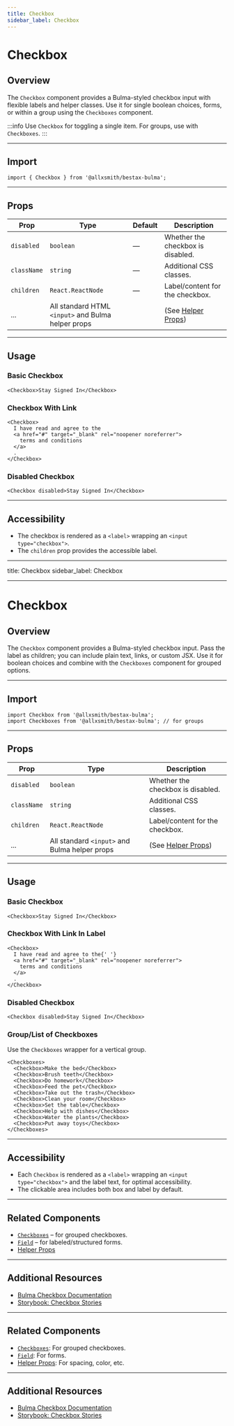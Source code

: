 ```yaml
---
title: Checkbox
sidebar_label: Checkbox
---
```


# Checkbox

## Overview

The `Checkbox` component provides a Bulma-styled checkbox input with flexible labels and helper classes. Use it for single boolean choices, forms, or within a group using the `Checkboxes` component.

:::info
Use `Checkbox` for toggling a single item. For groups, use with `Checkboxes`.
:::

---

## Import

```tsx
import { Checkbox } from '@allxsmith/bestax-bulma';
```

---

## Props

| Prop        | Type                                               | Default | Description                                      |
| ----------- | -------------------------------------------------- | ------- | ------------------------------------------------ |
| `disabled`  | `boolean`                                          | —       | Whether the checkbox is disabled.                |
| `className` | `string`                                           | —       | Additional CSS classes.                          |
| `children`  | `React.ReactNode`                                  | —       | Label/content for the checkbox.                  |
| ...         | All standard HTML `<input>` and Bulma helper props |         | (See [Helper Props](../helpers/usebulmaclasses)) |

---

## Usage

### Basic Checkbox

```tsx live
<Checkbox>Stay Signed In</Checkbox>
```

### Checkbox With Link

```tsx live
<Checkbox>
  I have read and agree to the
  <a href="#" target="_blank" rel="noopener noreferrer">
    terms and conditions
  </a>
  .
</Checkbox>
```

### Disabled Checkbox

```tsx live
<Checkbox disabled>Stay Signed In</Checkbox>
```

---

## Accessibility

- The checkbox is rendered as a `<label>` wrapping an `<input type="checkbox">`.
- The `children` prop provides the accessible label.

---

title: Checkbox
sidebar_label: Checkbox

---

# Checkbox

## Overview

The `Checkbox` component provides a Bulma-styled checkbox input. Pass the label as children; you can include plain text, links, or custom JSX. Use it for boolean choices and combine with the `Checkboxes` component for grouped options.

---

## Import

```tsx live
import Checkbox from '@allxsmith/bestax-bulma';
import Checkboxes from '@allxsmith/bestax-bulma'; // for groups
```

---

## Props

| Prop        | Type                                          | Description                                      |
| ----------- | --------------------------------------------- | ------------------------------------------------ |
| `disabled`  | `boolean`                                     | Whether the checkbox is disabled.                |
| `className` | `string`                                      | Additional CSS classes.                          |
| `children`  | `React.ReactNode`                             | Label/content for the checkbox.                  |
| ...         | All standard `<input>` and Bulma helper props | (See [Helper Props](../helpers/usebulmaclasses)) |

---

## Usage

### Basic Checkbox

```tsx live
<Checkbox>Stay Signed In</Checkbox>
```

### Checkbox With Link In Label

```tsx live
<Checkbox>
  I have read and agree to the{' '}
  <a href="#" target="_blank" rel="noopener noreferrer">
    terms and conditions
  </a>
  .
</Checkbox>
```

### Disabled Checkbox

```tsx live
<Checkbox disabled>Stay Signed In</Checkbox>
```

### Group/List of Checkboxes

Use the `Checkboxes` wrapper for a vertical group.

```tsx live
<Checkboxes>
  <Checkbox>Make the bed</Checkbox>
  <Checkbox>Brush teeth</Checkbox>
  <Checkbox>Do homework</Checkbox>
  <Checkbox>Feed the pet</Checkbox>
  <Checkbox>Take out the trash</Checkbox>
  <Checkbox>Clean your room</Checkbox>
  <Checkbox>Set the table</Checkbox>
  <Checkbox>Help with dishes</Checkbox>
  <Checkbox>Water the plants</Checkbox>
  <Checkbox>Put away toys</Checkbox>
</Checkboxes>
```

---

## Accessibility

- Each `Checkbox` is rendered as a `<label>` wrapping an `<input type="checkbox">` and the label text, for optimal accessibility.
- The clickable area includes both box and label by default.

---

## Related Components

- [`Checkboxes`](./checkboxes.md) – for grouped checkboxes.
- [`Field`](./field.md) – for labeled/structured forms.
- [Helper Props](../helpers/usebulmaclasses.md)

---

## Additional Resources

- [Bulma Checkbox Documentation](https://bulma.io/documentation/form/checkbox/)
- [Storybook: Checkbox Stories](https://bestax.cc/storybook/?path=/story/form-checkbox--default)

---

## Related Components

- [`Checkboxes`](./checkboxes.md): For grouped checkboxes.
- [`Field`](./field.md): For forms.
- [Helper Props](../helpers/usebulmaclasses.md): For spacing, color, etc.

---

## Additional Resources

- [Bulma Checkbox Documentation](https://bulma.io/documentation/form/checkbox/)
- [Storybook: Checkbox Stories](https://bestax.cc/storybook/?path=/story/form-checkbox--default)

